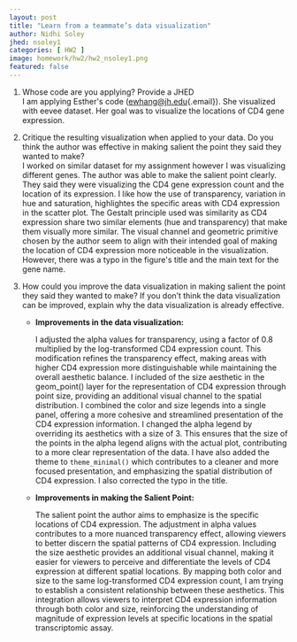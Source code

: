 ```yaml
---
layout: post
title: "Learn from a teammate’s data visualization"
author: Nidhi Soley
jhed: nsoley1
categories: [ HW2 ]
image: homework/hw2/hw2_nsoley1.png
featured: false
---
```


1.  Whose code are you applying? Provide a JHED\
    I am applying Esther's code ([ewhang\@jh.edu](mailto:ewhang@jh.edu){.email}). She visualized with eevee dataset. Her goal was to visualize the locations of CD4 gene expression.

2.  Critique the resulting visualization when applied to your data. Do you think the author was effective in making salient the point they said they wanted to make?\
    I worked on similar dataset for my assignment however I was visualizing different genes. The author was able to make the salient point clearly. They said they were visualizing the CD4 gene expression count and the location of its expression. I like how the use of transparency, variation in hue and saturation, highlightes the specific areas with CD4 expression in the scatter plot. The Gestalt principle used was similarity as CD4 expression share two similar elements (hue and transparency) that make them visually more similar. The visual channel and geometric primitive chosen by the author seem to align with their intended goal of making the location of CD4 expression more noticeable in the visualization. However, there was a typo in the figure's title and the main text for the gene name.

3.  How could you improve the data visualization in making salient the point they said they wanted to make? If you don’t think the data visualization can be improved, explain why the data visualization is already effective.

    -   **Improvements in the data visualization:**

        I adjusted the alpha values for transparency, using a factor of 0.8 multiplied by the log-transformed CD4 expression count. This modification refines the transparency effect, making areas with higher CD4 expression more distinguishable while maintaining the overall aesthetic balance. I included of the size aesthetic in the geom_point() layer for the representation of CD4 expression through point size, providing an additional visual channel to the spatial distribution. I combined the color and size legends into a single panel, offering a more cohesive and streamlined presentation of the CD4 expression information. I changed the alpha legend by overriding its aesthetics with a size of 3. This ensures that the size of the points in the alpha legend aligns with the actual plot, contributing to a more clear representation of the data. I have also added the theme to `theme_minimal()` which contributes to a cleaner and more focused presentation, and emphasizing the spatial distribution of CD4 expression. I also corrected the typo in the title.

    -   **Improvements in making the Salient Point:**

        The salient point the author aims to emphasize is the specific locations of CD4 expression. The adjustment in alpha values contributes to a more nuanced transparency effect, allowing viewers to better discern the spatial patterns of CD4 expression. Including the size aesthetic provides an additional visual channel, making it easier for viewers to perceive and differentiate the levels of CD4 expression at different spatial locations. By mapping both color and size to the same log-transformed CD4 expression count, I am trying to establish a consistent relationship between these aesthetics. This integration allows viewers to interpret CD4 expression information through both color and size, reinforcing the understanding of magnitude of expression levels at specific locations in the spatial transcriptomic assay.
